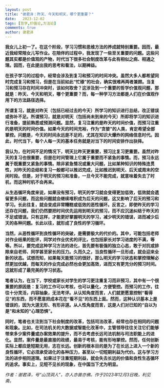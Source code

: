 ```yaml
---
layout: post
title: "谢君泽：昨天、今天和明天，哪个更重要？"
date:   2023-12-02
tags: [哲学,价值论,方法论]
comments: true
author: 谢君泽
---
```


**我女儿上初一了。在这个阶段，学习习惯和思维方法的养成就特别重要。因而，最近我经常陪女儿写作业。在陪伴的过程中，我发现了一些至关重要的问题。这些问题其实都是价值观的产物，时代当下很多社会制度改革与此有相似之病、相通之理。因而，在此提出我的思考和看法，以期裨益。**

**在孩子学习的过程中，经常会涉及到复习和预习的时间冲突。虽然大多人都希望同时完成复习和预习，但是在当前如此“忙碌”的社会，确实很难再两者兼顾。当复习和预习存在时间冲突时，该如何取舍？这涉及到一个重要的哲学价值观问题，那就是：昨天、今天和明天，哪个更重要？而，每一种学习方法都是人们在价值观作用下的方法路径选择。**

**所谓复习，就是对昨天（包括已经过去的今天）所学习的知识进行总结，改正错误或弥补不足。所谓预习，就是对明天（包括尚未到来的今天）所即将学习的知识进行准备，提前熟悉或预测问题。显然，复习注重的是昨天的时间价值，而预习注重的是明天的时间价值。如果今天的时间充裕，作为“贪婪”的人类，肯定希望全部掌控。问题是，今天的时间永远是不足的，尤其在知识大爆炸的网络信息时代。因此，时代当下，每个人每一天的基本任务就是对当下的时间安排作出抉择。**

**我认为，在时间不足的情况下，明天比昨天更重要，预习比复习更重要。虽然对昨天的复习也很重要，但是在时间管理上它属于重要而不紧急的事情。而，预习永远属于既重要又紧急的事情。除非紧急情况或重大问题，比如某种知识的特殊连贯性，对昨天的总结和复习一般都可以推迟完成，比如推迟到明天、后天或周末的空闲时段。但是，对于明天的预习和准备，一旦今天不能完成，就意味着失去了时机，而这种时机不会再来。**

**从生态循环角度来说，如果没有预习，明天的学习就会变得更加低效，低效就会遗留更多问题，而这些问题就会继续堆积成为后天的问题，这又影响了后天的预习和学习。长此往复，就会变成非常糟糕或低效的恶性循环。反言之，即使昨天的学习还存在问题，我们仍然要把时间优先运用到明天的预习，而不应沉迷纠结于昨天的不足或错误。只有这样，才能更好掌握明天的学习，减少明天的错误，进而减少后天的各种问题。长此以往，就形成了良性的学习循环。**

**当然，从恶性循环到良性循环的突破，是需要极大的代价的。其中，可能包括老师对作业结果的批评，同学对作业优劣的评比，也包括家长对学习进度的不满，等等。所以，要完成这种学习方法的进化，首先要有极强的独立心态，敢于对抗或排除来自老师、同学甚至家长的压力。久而久之，当良性循环一旦形成，就会迎来全新的状态。试想而知，如果每天能预习的很好，那么明天的学习状态和掌控理解必然更加优越，而每天的作业完成必然也会更加高效，进而又有更充分的预习时间。这就形成了最完美的学习状态。**

**笔者认为，在当下，学校或家长对学生的学习更注重复习而非预习，其中有一个很重要的原因是：复习的工作可以考核，也可以量化，方便管控。而预习的工作，往往十分灵活，内容抽象，无法考评。从认知角度而言，人们就更愿意控制“看得见”的东西，而不愿意把成本花在“看不见”的东西上面。然而，这种认识基本上是错误的，因为大道无形、有形非道。从人性角度而言，这是人们对已知的“自以为是”和未知的“心理恐惧”。**

**同时，笔者也关注到当下社会制度的改革，包括司法改革，经常也存在相同的问题和现象。比如，在司法机关的大数据或智能化改革中，主管领导往往关注它们能够带来多少案件量或办案效果的提升，而不去考虑长远司法机制与司法职能上的进化。显然，案件量是最直接的政绩，最易于考核，能有形地掌控。然而，任何创新实际上都应是短期无用，志在长远。创新的根本目的是为了在长远上进入一个新的良性循环，它必须承受进化的各种压力，甚至以一切短期利益为代价。这与学习方法的进步相同道理。如果过于注重短期利益，就会失去长远的价值和良性生态循环的追求。事实上，见短不见长的现象，在中国当下尤为明显。**

*作者：谢君泽，号“山顶洞人”，亦人亦兽亦佛。作于2023年12月3日晚，利见斋。*



[](https://github.com/Heart-Eyed-World/Heart-Eyed-World.github.io/issues/24#issue-2041663748)